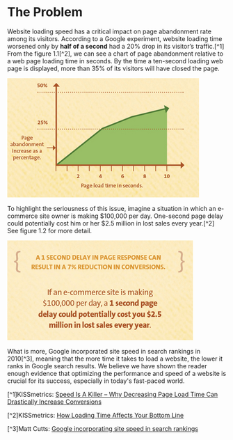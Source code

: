 # The Problem

Website loading speed has a critical impact on page abandonment rate among its visitors. According to a Google experiment, website loading time worsened only by **half of a second** had a 20% drop in its visitor’s traffic.[^1] From the figure 1.1[^2], we can see a chart of page abandonment relative to a web page loading time in seconds. By the time a ten-second loading web page is displayed, more than 35% of its visitors will have closed the page.

![Figure 1.1: Slower page response time results in an increase in page abandonment](figures/page-abandonment-chart.png)

To highlight the seriousness of this issue, imagine a situation in which an e-commerce site owner is making $100,000 per day. One-second page delay could potentially cost him or her $2.5 million in lost sales every year.[^2] See figure 1.2 for more detail.

![Figure 1.2: What can a one-second page delay cause to your e-commerce site?](figures/kissmetrics-eshop-delay.png)

What is more, Google incorporated site speed in search rankings in 2010[^3], meaning that the more time it takes to load a website, the lower it ranks in Google search results. We believe we have shown the reader enough evidence that optimizing the performance and speed of a website is crucial for its success, especially in today's fast-paced world.


[^1]KISSmetrics: [Speed Is A Killer – Why Decreasing Page Load Time Can Drastically Increase Conversions](https://blog.kissmetrics.com/speed-is-a-killer/)

[^2]KISSmetrics: [How Loading Time Affects Your Bottom Line](https://blog.kissmetrics.com/loading-time/)

[^3]Matt Cutts: [Google incorporating site speed in search rankings](https://www.mattcutts.com/blog/site-speed/)


